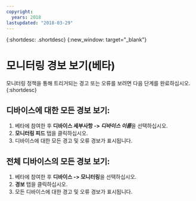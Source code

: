 ```yaml
---
copyright:
  years: 2018
lastupdated: "2018-03-29"
---
```


{:shortdesc: .shortdesc}
{:new_window: target="_blank"}

# 모니터링 경보 보기(베타)
모니터링 정책을 통해 트리거되는 경고 또는 오류를 보려면 다음 단계를 완료하십시오.
{:shortdesc} 

## 디바이스에 대한 모든 경보 보기:
 1. 베타에 참여한 후 **디바이스 세부사항 -> *디바이스 이름***을 선택하십시오. 
 2. **모니터링 피드** 탭을 클릭하십시오.
 3. 디바이스에 대한 모든 경고 및 오류 경보가 표시됩니다.
 
## 전체 디바이스의 모든 경보 보기:
 1. 베타에 참여한 후 **디바이스 -> 모니터링**을 선택하십시오. 
 2. **경보** 탭을 클릭하십시오.
 3. 모든 디바이스에 대한 경고 및 오류 경보가 표시됩니다.
